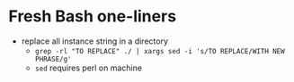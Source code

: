 # Fresh Bash one-liners
* replace all instance string in a directory
  * `grep -rl "TO REPLACE" ./ | xargs sed -i 's/TO REPLACE/WITH NEW PHRASE/g'`
  * `sed` requires perl on machine
